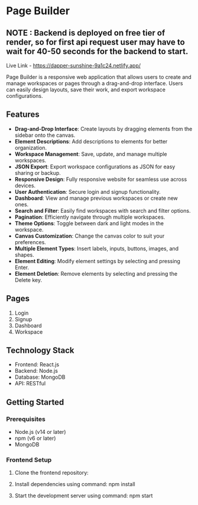 # Page Builder

## NOTE : Backend is deployed on free tier of render, so for first api request user may have to wait for 40-50 seconds for the backend to start.

Live Link - https://dapper-sunshine-9a1c24.netlify.app/

Page Builder is a responsive web application that allows users to create and manage workspaces or pages through a drag-and-drop interface. Users can easily design layouts, save their work, and export workspace configurations.

## Features

- **Drag-and-Drop Interface**: Create layouts by dragging elements from the sidebar onto the canvas.
- **Element Descriptions**: Add descriptions to elements for better organization.
- **Workspace Management**: Save, update, and manage multiple workspaces.
- **JSON Export**: Export workspace configurations as JSON for easy sharing or backup.
- **Responsive Design**: Fully responsive website for seamless use across devices.
- **User Authentication**: Secure login and signup functionality.
- **Dashboard**: View and manage previous workspaces or create new ones.
- **Search and Filter**: Easily find workspaces with search and filter options.
- **Pagination**: Efficiently navigate through multiple workspaces.
- **Theme Options**: Toggle between dark and light modes in the workspace.
- **Canvas Customization**: Change the canvas color to suit your preferences.
- **Multiple Element Types**: Insert labels, inputs, buttons, images, and shapes.
- **Element Editing**: Modify element settings by selecting and pressing Enter.
- **Element Deletion**: Remove elements by selecting and pressing the Delete key.

## Pages

1. Login
2. Signup
3. Dashboard
4. Workspace

## Technology Stack

- Frontend: React.js
- Backend: Node.js
- Database: MongoDB
- API: RESTful

## Getting Started

### Prerequisites

- Node.js (v14 or later)
- npm (v6 or later)
- MongoDB

### Frontend Setup

1. Clone the frontend repository:

2. Install dependencies using command: npm install

3. Start the development server using command: npm start